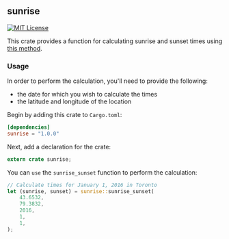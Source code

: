 ## sunrise

[![MIT License](http://img.shields.io/badge/license-MIT-9370d8.svg?style=flat)](http://opensource.org/licenses/MIT)

This crate provides a function for calculating sunrise and sunset times using [this method](https://en.wikipedia.org/wiki/Sunrise_equation#Complete_calculation_on_Earth).

### Usage

In order to perform the calculation, you'll need to provide the following:

- the date for which you wish to calculate the times
- the latitude and longitude of the location

Begin by adding this crate to `Cargo.toml`:

```toml
[dependencies]
sunrise = "1.0.0"
```

Next, add a declaration for the crate:

```rust
extern crate sunrise;
```

You can `use` the `sunrise_sunset` function to perform the calculation:

```rust
// Calculate times for January 1, 2016 in Toronto
let (sunrise, sunset) = sunrise::sunrise_sunset(
    43.6532,
    79.3832,
    2016,
    1,
    1,
);
```
